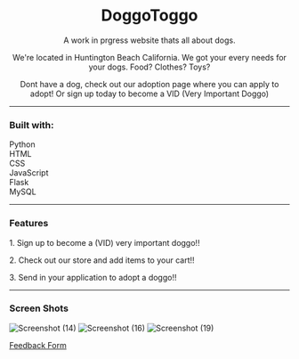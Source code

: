 <h1 align="center">DoggoToggo</h1>

<p align="center"> A work in prgress website thats all about dogs.</p>
<p align="center"> We're located in Huntington Beach California. We got your every needs for your dogs. Food? Clothes? Toys?</p>
<p align="center">Dont have a dog, check out our adoption page where you can apply to adopt! Or sign up today to become a VID (Very Important Doggo)<p/>

<hr/>

<h3>Built with:</h3>
<p>
  Python <br/>
  HTML <br/>
  CSS <br/>
  JavaScript <br/>
  Flask<br/>
  MySQL<br/>
</p>

<hr/>

<h3>Features</h3>

<p>1. Sign up to become a (VID) very important doggo!!</p>
<p>2. Check out our store and add items to your cart!!</p>
<p>3. Send in your application to adopt a doggo!!</p>

<hr/>

<h3>Screen Shots</h3>

![Screenshot (14)](https://user-images.githubusercontent.com/89613492/167230271-ef310a6f-feb3-48b3-b525-f768b07fa133.png)
![Screenshot (16)](https://user-images.githubusercontent.com/89613492/167231335-df8a9394-1baa-4021-90b1-59bd2a62c7b7.png)
![Screenshot (19)](https://user-images.githubusercontent.com/89613492/167231377-7170169f-e069-4b67-89c5-3e2ee7473e03.png)

<a href="https://docs.google.com/forms/d/e/1FAIpQLSdwsd5sCpNBAO2x8h3z5y2AE4qyuVQ443XaOFPXu1gaZNM0Jg/viewform?usp=sf_link">Feedback Form</a>
